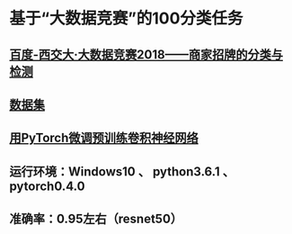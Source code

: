 
基于“大数据竞赛”的100分类任务
================================

[百度-西交大·大数据竞赛2018——商家招牌的分类与检测](http://dianshi.baidu.com/gemstone/competitions/detail?raceId=17)
----------------------------------------------------------------------------------------------------------------


[数据集](https://pan.baidu.com/s/1wlqHeW7hpep2UlYuBQ5qjw)
----------------------------------------------------------


[用PyTorch微调预训练卷积神经网络](https://www.ctolib.com/creafz-pytorch-cnn-finetune.html)
---------------------------------------------------------------------------------------


运行环境：Windows10  、 python3.6.1 、 pytorch0.4.0
-------------------------------------------------	

准确率：0.95左右（resnet50）
---------------------------